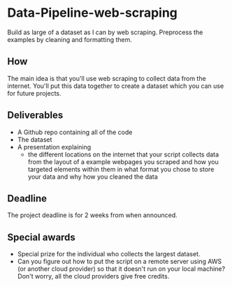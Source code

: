 # Data-Pipeline-web-scraping
Build as large of a dataset as I can by web scraping.  Preprocess the examples by cleaning and formatting them.


## How
The main idea is that you'll use web scraping to collect data from the internet. You'll put this data together to create a dataset which you can use for future projects.

## Deliverables

- A Github repo containing all of the code 
- The dataset
- A presentation explaining
  - the different locations on the internet that your script collects data from
the layout of a example webpages you scraped and how you targeted elements within them
in what format you chose to store your data and why
how you cleaned the data

## Deadline

The project deadline is for 2 weeks from when announced.

## Special awards

- Special prize for the individual who collects the largest dataset.
- Can you figure out how to put the script on a remote server using AWS (or another cloud provider) so that it doesn't run on your local machine? Don't worry, all the cloud providers give free credits.

